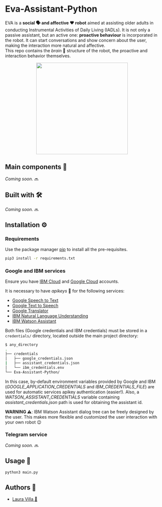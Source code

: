 # Eva-Assistant-Python

EVA is a **social 🗣 and affective ❤️ robot** aimed at assisting older adults in conducting Instrumental Activities of Daily Living (IADLs). It is not only a passive assistant, but an active one: **proactive behaviour** is incorporated in the robot. It can start conversations and show concern about the user, making the interaction more natural and affective.  
This repo contains the *brain* 🧠 structure of the robot, the proactive and interaction behavior themselves.
<p align="center">
  <img src="https://user-images.githubusercontent.com/72492679/169651452-13529463-92b5-4fc1-bb0c-9b8303c46024.png" width="300"/>
</p>

## Main components 🤖

*Coming soon.* 🔜

## Built with 🛠️

*Coming soon.* 🔜

## Installation ⚙️

### Requirements

Use the package manager [pip](https://pip.pypa.io/en/stable/) to install all the pre-requisites.

```bash
pip3 install -r requirements.txt
```

### Google and IBM services
Ensure you have [IBM Cloud](https://cloud.ibm.com/) and [Google Cloud](https://console.cloud.google.com/) accounts.  

It is necessary to have *apikeys* 🔑 for the following services:
- [Google Speech to Text](https://cloud.google.com/speech-to-text/docs/libraries)
- [Google Text to Speech](https://cloud.google.com/text-to-speech/docs/libraries)
- [Google Translator](https://cloud.google.com/translate/docs/basic/translating-text#translating_text)
- [IBM Natural Language Understanding](https://cloud.ibm.com/apidocs/natural-language-understanding?code=python)
- [IBM Watson Assistant](https://cloud.ibm.com/apidocs/assistant/assistant-v2?code=python)

Both files (Google credentials and IBM credentials) must be stored in a ```credentials/``` directory, located outside the main project directory:
```bash
$ any_directory
.
├── credentials
│   ├── google_credentials.json
|   ├── assistant_credentials.json
│   └── ibm_credentials.env
└── Eva-Assistant-Python/
```
In this case, by-default environment variables provided by Google and IBM (*GOOGLE_APPLICATION_CREDENTIALS* and *IBM_CREDENTIALS_FILE*) are used for automatic services apikey authentication (easier!). Also, a *WATSON_ASSISTANT_CREDENTIALS* variable containing *assistant_credentials.json* path is used for obtaining the assistant id.

**WARNING ⚠️**: IBM Watson Assistant dialog tree can be freely designed by the user. This makes more flexible and customized the user interaction with your own robot 😉

### Telegram service

*Coming soon.* 🔜

## Usage 🚀

```bash
python3 main.py
```

## Authors 📝
- [Laura Villa 🦁](https://github.com/Laura-VFA)
